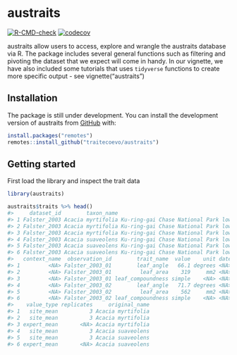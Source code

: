 
<!-- README.md is generated from README.Rmd. Please edit that file -->

# austraits

<!-- badges: start -->

[![R-CMD-check](https://github.com/traitecoevo/austraits/workflows/R-CMD-check/badge.svg)](https://github.com/traitecoevo/austraits/actions)
[![codecov](https://codecov.io/gh/traitecoevo/austraits/branch/develop/graph/badge.svg?token=JT1M0AMZ44)](https://codecov.io/gh/traitecoevo/austraits)
<!-- badges: end -->

austraits allow users to access, explore and wrangle the austraits
database via R. The package includes several general functions such as
filtering and pivoting the dataset that we expect will come in handy. In
our vignette, we have also included some tutorials that uses `tidyverse`
functions to create more specific output - see vignette(“austraits”)

## Installation

The package is still under development. You can install the development
version of austraits from
[GitHub](https://github.com/traitecoevo/austraits) with:

``` r
install.packages("remotes")
remotes::install_github("traitecoevo/austraits")
```

## Getting started

First load the library and inspect the trait data

``` r
library(austraits)

austraits$traits %>% head()
#>     dataset_id        taxon_name                                    site_name
#> 1 Falster_2003 Acacia myrtifolia Ku-ring-gai Chase National Park low nutrient
#> 2 Falster_2003 Acacia myrtifolia Ku-ring-gai Chase National Park low nutrient
#> 3 Falster_2003 Acacia myrtifolia Ku-ring-gai Chase National Park low nutrient
#> 4 Falster_2003 Acacia suaveolens Ku-ring-gai Chase National Park low nutrient
#> 5 Falster_2003 Acacia suaveolens Ku-ring-gai Chase National Park low nutrient
#> 6 Falster_2003 Acacia suaveolens Ku-ring-gai Chase National Park low nutrient
#>   context_name  observation_id        trait_name  value    unit date
#> 1         <NA> Falster_2003_01        leaf_angle   66.1 degrees <NA>
#> 2         <NA> Falster_2003_01         leaf_area    319     mm2 <NA>
#> 3         <NA> Falster_2003_01 leaf_compoundness simple    <NA> <NA>
#> 4         <NA> Falster_2003_02        leaf_angle   71.7 degrees <NA>
#> 5         <NA> Falster_2003_02         leaf_area    562     mm2 <NA>
#> 6         <NA> Falster_2003_02 leaf_compoundness simple    <NA> <NA>
#>    value_type replicates     original_name
#> 1   site_mean          3 Acacia myrtifolia
#> 2   site_mean          3 Acacia myrtifolia
#> 3 expert_mean       <NA> Acacia myrtifolia
#> 4   site_mean          3 Acacia suaveolens
#> 5   site_mean          3 Acacia suaveolens
#> 6 expert_mean       <NA> Acacia suaveolens
```
